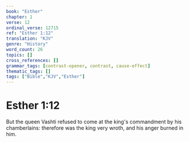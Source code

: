 ```yaml
---
book: "Esther"
chapter: 1
verse: 12
ordinal_verse: 12715
ref: "Esther 1:12"
translation: "KJV"
genre: "History"
word_count: 26
topics: []
cross_references: []
grammar_tags: [contrast-opener, contrast, cause-effect]
thematic_tags: []
tags: ["Bible","KJV","Esther"]
---
```


# Esther 1:12

But the queen Vashti refused to come at the king's commandment by his chamberlains: therefore was the king very wroth, and his anger burned in him.
